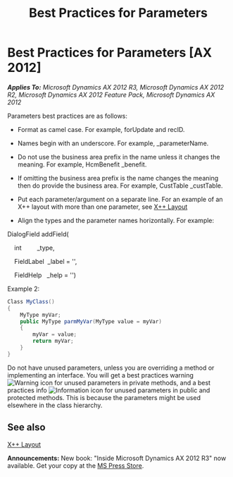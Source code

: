 ﻿---
title: Best Practices for Parameters
TOCTitle: Best Practices for Parameters
ms:assetid: 6d8caa01-be6f-4d21-a49b-be6f6d1481f2
ms:mtpsurl: https://msdn.microsoft.com/en-us/library/Aa610793(v=AX.60)
ms:contentKeyID: 35244803
ms.date: 05/18/2015
mtps_version: v=AX.60
dev_langs:
- csharp
---

# Best Practices for Parameters [AX 2012]


_**Applies To:** Microsoft Dynamics AX 2012 R3, Microsoft Dynamics AX 2012 R2, Microsoft Dynamics AX 2012 Feature Pack, Microsoft Dynamics AX 2012_

Parameters best practices are as follows:

  - Format as camel case. For example, forUpdate and recID.

  - Names begin with an underscore. For example, \_parameterName.

  - Do not use the business area prefix in the name unless it changes the meaning. For example, HcmBenefit \_benefit.

  - If omitting the business area prefix is the name changes the meaning then do provide the business area. For example, CustTable \_custTable.

  - Put each parameter/argument on a separate line. For an example of an X++ layout with more than one parameter, see [X++ Layout](x-layout.md)

  - Align the types and the parameter names horizontally. For example:

DialogField addField(

    int         \_type,

    FieldLabel  \_label = '',

    FieldHelp   \_help = '')

Example 2:

``` csharp
Class MyClass()
{ 
    MyType myVar;
    public MyType parmMyVar(MyType value = myVar)
    {
        myVar = value;
        return myVar;
    }
}
```

 Do not have unused parameters, unless you are overriding a method or implementing an interface. You will get a best practices warning ![Warning icon](images/Aa658028.WarningIcon(en-us,AX.60).gif "Warning icon") for unused parameters in private methods, and a best practices info ![Information icon](images/Aa658028.InfoIcon(en-us,AX.60).gif "Information icon") for unused parameters in public and protected methods. This is because the parameters might be used elsewhere in the class hierarchy.

## See also

[X++ Layout](x-layout.md)

  
**Announcements:** New book: "Inside Microsoft Dynamics AX 2012 R3" now available. Get your copy at the [MS Press Store](https://www.microsoftpressstore.com/store/inside-microsoft-dynamics-ax-2012-r3-9780735685109).

